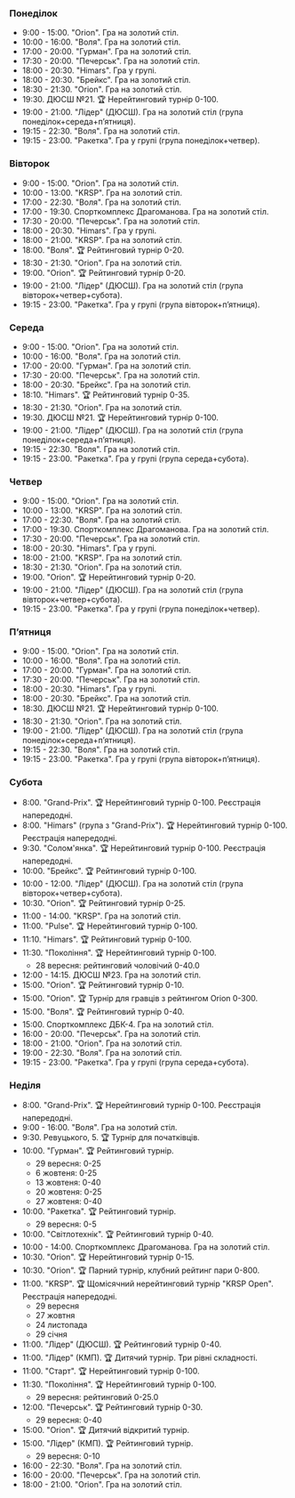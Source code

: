 
<h3 id="monday">Понеділок</h3>

* 9:00 - 15:00. "Orion". Гра на золотий стіл.
* 10:00 - 16:00. "Воля". Гра на золотий стіл.
* 17:00 - 20:00. "Гурман". Гра на золотий стіл.
* 17:30 - 20:00. "Печерськ". Гра на золотий стіл.
* 18:00 - 20:30. "Himars". Гра у групі.
* 18:00 - 20:30. "Брейкс". Гра на золотий стіл.
* 18:30 - 21:30. "Orion". Гра на золотий стіл.
* 19:30. ДЮСШ №21. 🏆 Нерейтинговий турнір 0-100.
* 19:00 - 21:00. "Лідер" (ДЮСШ). Гра на золотий стіл (група понеділок+середа+пʼятниця).
* 19:15 - 22:30. "Воля". Гра на золотий стіл.
* 19:15 - 23:00. "Ракетка". Гра у групі (група понеділок+четвер).

<h3 id="tuesday">Вівторок</h3>

* 9:00 - 15:00. "Orion". Гра на золотий стіл.
* 10:00 - 13:00. "KRSP". Гра на золотий стіл.
* 17:00 - 22:30. "Воля". Гра на золотий стіл.
* 17:00 - 19:30. Спорткомплекс Драгоманова. Гра на золотий стіл.
* 17:30 - 20:00. "Печерськ". Гра на золотий стіл.
* 18:00 - 20:30. "Himars". Гра у групі.
* 18:00 - 21:00. "KRSP". Гра на золотий стіл.
* 18:00. "Воля". 🏆 Рейтинговий турнір 0-20.
* 18:30 - 21:30. "Orion". Гра на золотий стіл.
* 19:00. "Orion". 🏆 Рейтинговий турнір 0-20.
* 19:00 - 21:00. "Лідер" (ДЮСШ). Гра на золотий стіл (група вівторок+четвер+субота).
* 19:15 - 23:00. "Ракетка". Гра у групі (група вівторок+пʼятниця).

<h3 id="wednesday">Середа</h3>

* 9:00 - 15:00. "Orion". Гра на золотий стіл.
* 10:00 - 16:00. "Воля". Гра на золотий стіл.
* 17:00 - 20:00. "Гурман". Гра на золотий стіл.
* 17:30 - 20:00. "Печерськ". Гра на золотий стіл.
* 18:00 - 20:30. "Брейкс". Гра на золотий стіл.
* 18:10. "Himars". 🏆 Рейтинговий турнір 0-35.
* 18:30 - 21:30. "Orion". Гра на золотий стіл.
* 19:30. ДЮСШ №21. 🏆 Нерейтинговий турнір 0-100.
* 19:00 - 21:00. "Лідер" (ДЮСШ). Гра на золотий стіл (група понеділок+середа+пʼятниця).
* 19:15 - 22:30. "Воля". Гра на золотий стіл.
* 19:15 - 23:00. "Ракетка". Гра у групі (група середа+субота).

<h3 id="thursday">Четвер</h3>

* 9:00 - 15:00. "Orion". Гра на золотий стіл.
* 10:00 - 13:00. "KRSP". Гра на золотий стіл.
* 17:00 - 22:30. "Воля". Гра на золотий стіл.
* 17:00 - 19:30. Спорткомплекс Драгоманова. Гра на золотий стіл.
* 17:30 - 20:00. "Печерськ". Гра на золотий стіл.
* 18:00 - 20:30. "Himars". Гра у групі.
* 18:00 - 21:00. "KRSP". Гра на золотий стіл.
* 18:30 - 21:30. "Orion". Гра на золотий стіл.
* 19:00. "Orion". 🏆 Нерейтинговий турнір 0-20.
* 19:00 - 21:00. "Лідер" (ДЮСШ). Гра на золотий стіл (група вівторок+четвер+субота).
* 19:15 - 23:00. "Ракетка". Гра у групі (група понеділок+четвер).

<h3 id="friday">Пʼятниця</h3>

* 9:00 - 15:00. "Orion". Гра на золотий стіл.
* 10:00 - 16:00. "Воля". Гра на золотий стіл.
* 17:00 - 20:00. "Гурман". Гра на золотий стіл.
* 17:30 - 20:00. "Печерськ". Гра на золотий стіл.
* 18:00 - 20:30. "Himars". Гра у групі.
* 18:00 - 20:30. "Брейкс". Гра на золотий стіл.
* 18:30. ДЮСШ №21. 🏆 Нерейтинговий турнір 0-100.
* 18:30 - 21:30. "Orion". Гра на золотий стіл.
* 19:00 - 21:00. "Лідер" (ДЮСШ). Гра на золотий стіл (група понеділок+середа+пʼятниця).
* 19:15 - 22:30. "Воля". Гра на золотий стіл.
* 19:15 - 23:00. "Ракетка". Гра у групі (група вівторок+пʼятниця).

<h3 id="saturday">Субота</h3>

* 8:00. "Grand-Prix". 🏆 Нерейтинговий турнір 0-100. Реєстрація напередодні.
* 8:00. "Himars" (група з "Grand-Prix"). 🏆 Нерейтинговий турнір 0-100. Реєстрація напередодні.
* 9:30. "Солом'янка". 🏆 Нерейтинговий турнір 0-100. Реєстрація напередодні.
* 10:00. "Брейкс". 🏆 Рейтинговий турнір 0-100.
* 10:00 - 12:00. "Лідер" (ДЮСШ). Гра на золотий стіл (група вівторок+четвер+субота).
* 10:30. "Orion". 🏆 Рейтинговий турнір 0-25.
* 11:00 - 14:00. "KRSP". Гра на золотий стіл.
* 11:00. "Pulse". 🏆 Нерейтинговий турнір 0-100.
* 11:10. "Himars". 🏆 Рейтинговий турнір 0-100.
* 11:30. "Покоління". 🏆 Нерейтинговий турнір 0-100.
  * 28 вересня: рейтинговий чоловічий 0-40.0
* 12:00 - 14:15. ДЮСШ №23. Гра на золотий стіл.
* 15:00. "Orion". 🏆 Рейтинговий турнір 0-10.
* 15:00. "Orion". 🏆 Турнір для гравців з рейтингом Orion 0-300.
* 15:00. "Воля". 🏆 Рейтинговий турнір 0-40.
* 15:00. Спорткомплекс ДБК-4. Гра на золотий стіл.
* 16:00 - 20:00. "Печерськ". Гра на золотий стіл.
* 18:00 - 21:00. "Orion". Гра на золотий стіл.
* 19:00 - 22:30. "Воля". Гра на золотий стіл.
* 19:15 - 23:00. "Ракетка". Гра у групі (група середа+субота).

<h3 id="sunday">Неділя</h3>

* 8:00. "Grand-Prix". 🏆 Нерейтинговий турнір 0-100. Реєстрація напередодні.
* 9:00 - 16:00. "Воля". Гра на золотий стіл.
* 9:30. Ревуцького, 5. 🏆 Турнір для початківців.
* 10:00. "Гурман". 🏆 Рейтинговий турнір.
  * 29 вересня: 0-25
  * 6 жовтеня: 0-25
  * 13 жовтеня: 0-40
  * 20 жовтеня: 0-25
  * 27 жовтеня: 0-40
* 10:00. "Ракетка". 🏆 Рейтинговий турнір.
  * 29 вересня: 0-5
* 10:00. "Світлотехнік". 🏆 Рейтинговий турнір 0-40.
* 10:00 - 14:00. Спорткомплекс Драгоманова. Гра на золотий стіл.
* 10:30. "Orion". 🏆 Нерейтинговий турнір 0-15.
* 10:30. "Orion". 🏆 Парний турнір, клубний рейтинг пари 0-800.
* 11:00. "KRSP". 🏆 Щомісячний нерейтинговий турнір "KRSP Open". Реєстрація напередодні.
  * 29 вересня
  * 27 жовтня
  * 24 листопада
  * 29 січня
* 11:00. "Лідер" (ДЮСШ). 🏆 Рейтинговий турнір 0-40.
* 11:00. "Лідер" (КМП). 🏆 Дитячий турнір. Три рівні складності.
* 11:00. "Старт". 🏆 Нерейтинговий турнір 0-100.
* 11:30. "Покоління". 🏆 Нерейтинговий турнір 0-100.
  * 29 вересня: рейтинговий 0-25.0
* 12:00. "Печерськ". 🏆 Рейтинговий турнір 0-30.
  * 29 вересня: 0-40
* 15:00. "Orion". 🏆 Дитячий відкритий турнір.
* 15:00. "Лідер" (КМП). 🏆 Рейтинговий турнір.
  * 29 вересня: 0-10
* 16:00 - 22:30. "Воля". Гра на золотий стіл.
* 16:00 - 20:00. "Печерськ". Гра на золотий стіл.
* 18:00 - 21:00. "Orion". Гра на золотий стіл.
